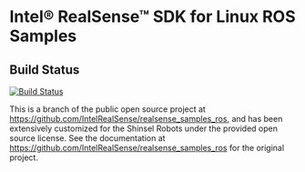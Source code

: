 # Intel® RealSense™ SDK for Linux ROS Samples

## Build Status
[![Build Status](https://travis-ci.org/shinselrobots/realsense_samples_ros.svg?branch=kinetic-devel-shinselrobots)](https://travis-ci.org/shinselrobots/realsense_samples_ros)

This is a branch of the public open source project at  https://github.com/IntelRealSense/realsense_samples_ros, and has been extensively customized for the Shinsel Robots under the provided open source license.  See the documentation at  https://github.com/IntelRealSense/realsense_samples_ros for the original project.
